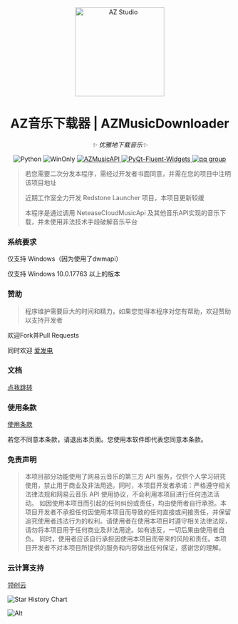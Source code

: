 <div align="center">

<a href="https://md.azprod.cn/">
    <img src="https://s21.ax1x.com/2024/05/22/pkM7IRs.png" width="200" height="200" alt="AZ Studio">
  </a>

# AZ音乐下载器 | AZMusicDownloader

_✨ 优雅地下载音乐✨_

<p align="center">
  <img src="https://img.shields.io/badge/Python-3.8%2B-blue?logo=python" alt="Python">
  <img src="https://img.shields.io/badge/Windows-≥17763-pink?logo=windows" alt="WinOnly">
  <a href="https://pypi.org/project/AZMusicAPI/">
    <img src="https://img.shields.io/badge/AZMusicAPI-1.4.6-green" alt="AZMusicAPI">
  </a>
  <a href="https://github.com/zhiyiYo/PyQt-Fluent-Widgets/">
    <img src="https://img.shields.io/badge/PyQt_Fluent_Widgets-1.5.6-red" alt="PyQt-Fluent-Widgets">
  </a>
  <a href="https://qm.qq.com/q/V6eDNN6yGe">
    <img src="https://img.shields.io/badge/AZ_Studio%E4%BA%A4%E6%B5%81%E7%BE%A4-929571596-yellow" alt="qq group">
  </a>
</p>

</div>

> 若您需要二次分发本程序，需经过开发者书面同意，并需在您的项目中注明该项目地址
> 
> 近期工作室全力开发 Redstone Launcher 项目，本项目更新较缓
>
> 本程序是通过调用 NeteaseCloudMusicApi 及其他音乐API实现的音乐下载，并未使用非法技术手段破解音乐平台

### 系统要求

仅支持 Windows（因为使用了dwmapi）

仅支持 Windows 10.0.17763 以上的版本

### 赞助

> 程序维护需要巨大的时间和精力，如果您觉得本程序对您有帮助，欢迎赞助以支持开发者

欢迎Fork并Pull Requests

同时欢迎
<a href="https://afdian.net/a/chen_mo">爱发电</a>

### 文档

<a href="https://md.azprod.cn/docs">点我跳转</a>

### 使用条款

[使用条款](https://md.azprod.cn/docs/rule)

若您不同意本条款，请退出本页面。您使用本软件即代表您同意本条款。

### 免责声明

> 本项目部分功能使用了网易云音乐的第三方 API 服务，仅供个人学习研究使用，禁止用于商业及非法用途。同时，本项目开发者承诺：严格遵守相关法律法规和网易云音乐 API 使用协议，不会利用本项目进行任何违法活动。 如因使用本项目而引起的任何纠纷或责任，均由使用者自行承担。本项目开发者不承担任何因使用本项目而导致的任何直接或间接责任，并保留追究使用者违法行为的权利。请使用者在使用本项目时遵守相关法律法规，请勿将本项目用于任何商业及非法用途。如有违反，一切后果由使用者自负。 同时，使用者应该自行承担因使用本项目而带来的风险和责任。本项目开发者不对本项目所提供的服务和内容做出任何保证，感谢您的理解。

### 云计算支持

[领创云](https://www.lcyidc.com/)

![Star History Chart](https://api.star-history.com/svg?repos=AZ-Studio-2023/AZMusicDownloader&type=Date)

![Alt](https://repobeats.axiom.co/api/embed/c3811b9d467134f4fe12b9dd9e1c3f72030e2e7f.svg "Repobeats analytics image")

